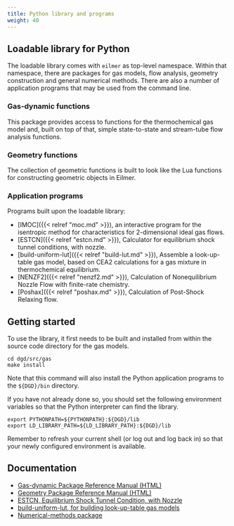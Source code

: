 ```yaml
---
title: Python library and programs
weight: 40
---
```

## Loadable library for Python
The loadable library comes with `eilmer` as top-level namespace.
Within that namespace, there are packages for gas models,
flow analysis, geometry construction and general numerical methods.
There are also a number of application programs that may be used
from the command line.

### Gas-dynamic functions

This package provides access to functions for the thermochemical gas model
and, built on top of that, simple state-to-state and
stream-tube flow analysis functions.

### Geometry functions
The collection of geometric functions is built to look like the Lua functions
for constructing geometric objects in Eilmer.

### Application programs
Programs built upon the loadable library:
+ [IMOC]({{< relref "moc.md" >}}),
  an interactive program for the isentropic method for characteristics
  for 2-dimensional ideal gas flows.
+ [ESTCN]({{< relref "estcn.md" >}}),
  Calculator for equilibrium shock tunnel conditions, with nozzle.
+ [build-uniform-lut]({{< relref "build-lut.md" >}}),
  Assemble a look-up-table gas model, based on CEA2 calculations
  for a gas mixture in thermochemical equilibrium.
+ [NENZF2]({{< relref "nenzf2.md" >}}),
  Calculation of Nonequilibrium Nozzle Flow with finite-rate chemistry.
+ [Poshax]({{< relref "poshax.md" >}}),
  Calculation of Post-Shock Relaxing flow.

## Getting started

To use the library, it first needs to be built and installed from within
the source code directory for the gas models.

    cd dgd/src/gas
    make install

Note that this command will also install the Python application programs
to the `${DGD}/bin` directory.

If you have not already done so,
you should set the following environment variables
so that the Python interpreter can find the library.

    export PYTHONPATH=${PYTHONPATH}:${DGD}/lib
    export LD_LIBRARY_PATH=${LD_LIBRARY_PATH}:${DGD}/lib


Remember to refresh your current shell (or log out and log back in) so
that your newly configured environment is available.


## Documentation

- [Gas-dynamic Package Reference Manual (HTML)](/html/library-reference-manual.html)
- [Geometry Package Reference Manual (HTML)](/html/geometry-reference-manual.html)
- [ESTCN, Equilibrium Shock Tunnel Condition, with Nozzle](/html/estcn-manual.html)
- [build-uniform-lut, for building look-up-table gas models](/html/build-lut-manual.html)
- [Numerical-methods package](/html/nm-reference-manual.html)

